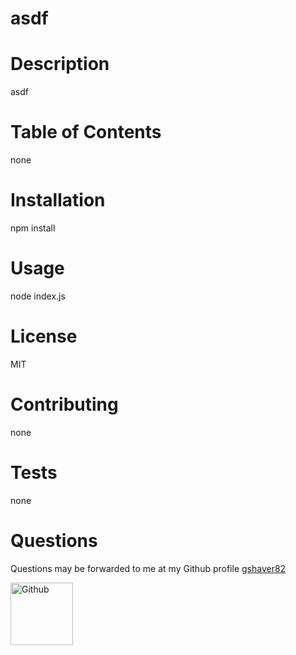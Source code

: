 # asdf
# Description
asdf
# Table of Contents
none
# Installation
npm install
# Usage
node index.js
# License
MIT
# Contributing
none
# Tests
none
# Questions
 Questions may be forwarded to me at my Github profile
<a href='https://github.com/gshaver82'>gshaver82</a>

<img src='https://avatars3.githubusercontent.com/u/52022933?v=4' alt=Github profile picture width=100>